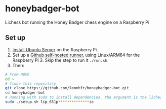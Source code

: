 # honeybadger-bot

Lichess bot running the Honey Badger chess engine on a Raspberry Pi

## Set up

1. [Install Ubuntu Server](ubuntu-server) on the Raspberry Pi.
2. Set up a [Github self-hosted runner](github-action-runner), using Linux/ARM64 for the Raspberry Pi 3. Skip the step to run it `./run.sh`.
3. Then:

```sh
# From HOME
cd ~
# Clone this repository
git clone https://github.com/leonhfr/honeybadger-bot.git
cd honeybadger-bot
# Running with sudo to install dependencies, the argument is the lichess token
sudo ./setup.sh lip_651p**************io
```

<!--
[ubuntu-server]: https://ubuntu.com/tutorials/how-to-install-ubuntu-on-your-raspberry-pi
[github-action-runner]: https://docs.github.com/en/actions/hosting-your-own-runners/adding-self-hosted-runners
-->
